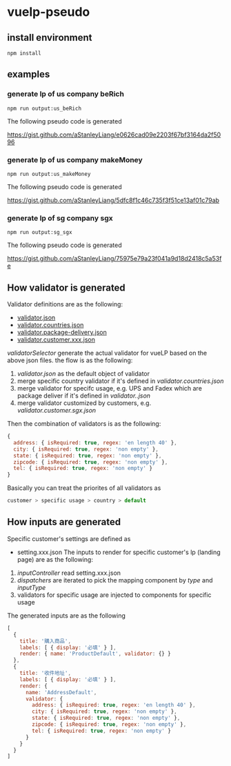 # vuelp-pseudo

## install environment

```
npm install
```

## examples
### generate lp of us company beRich

```
npm run output:us_beRich
```

The following pseudo code is generated

https://gist.github.com/aStanleyLiang/e0626cad09e2203f67bf3164da2f5096

### generate lp of us company makeMoney

```
npm run output:us_makeMoney
```

The following pseudo code is generated

https://gist.github.com/aStanleyLiang/5dfc8f1c46c735f3f51ce13af01c79ab

### generate lp of sg company sgx

```
npm run output:sg_sgx
```

The following pseudo code is generated

https://gist.github.com/aStanleyLiang/75975e79a23f041a9d18d2418c5a53fe

## How validator is generated
Validator definitions are as the following:
* [validator.json](https://github.com/aStanleyLiang/vuelp-pseudo/blob/main/src/validator/definition/validator.json)
* [validator.countries.json](https://github.com/aStanleyLiang/vuelp-pseudo/blob/main/src/validator/definition/validator.countries.json)
* [validator.package-delivery.json](https://github.com/aStanleyLiang/vuelp-pseudo/blob/main/src/validator/definition/validator.package-delivery.json)
* [validator.customer.xxx.json](https://github.com/aStanleyLiang/vuelp-pseudo/blob/main/src/validator/definition/validator.customer.sgx.json)

*validatorSelector* generate the actual validator for vueLP based on the above json files. the flow is as the following:
1. *validator.json* as the default object of validator
2. merge specific country validator if it's defined in *validator.countries.json*
3. merge validator for specifc usage, e.g. UPS and Fadex which are package deliver if it's defined in *validator.<special purpose>.json*
4. merge validator customized by customers, e.g. *validator.customer.sgx.json*

Then the combination of validators is as the following:
```javascript
{
  address: { isRequired: true, regex: 'en length 40' },
  city: { isRequired: true, regex: 'non empty' },
  state: { isRequired: true, regex: 'non empty' },
  zipcode: { isRequired: true, regex: 'non empty' },
  tel: { isRequired: true, regex: 'non empty' }
}
```

Basically you can treat the priorites of all validators as
```javascript
customer > specific usage > country > default
```

## How inputs are generated
Specific customer's settings are defined as 
* setting.xxx.json 
The inputs to render for specific customer's lp (landing page) are as the following:
1. *inputController* read setting.xxx.json
2. *dispatchers* are iterated to pick the mapping component by *type* and *inputType*
3. validators for specific usage are injected to components for specific usage

The generated inputs are as the following
```javascript
[
  {
    title: '購入商品',
    labels: [ { display: '必填' } ],
    render: { name: 'ProductDefault', validator: {} }
  },
  {
    title: '收件地址',
    labels: [ { display: '必填' } ],
    render: {
      name: 'AddressDefault',
      validator: {
        address: { isRequired: true, regex: 'en length 40' },
        city: { isRequired: true, regex: 'non empty' },
        state: { isRequired: true, regex: 'non empty' },
        zipcode: { isRequired: true, regex: 'non empty' },
        tel: { isRequired: true, regex: 'non empty' }
      }
    }
  }
]

```

